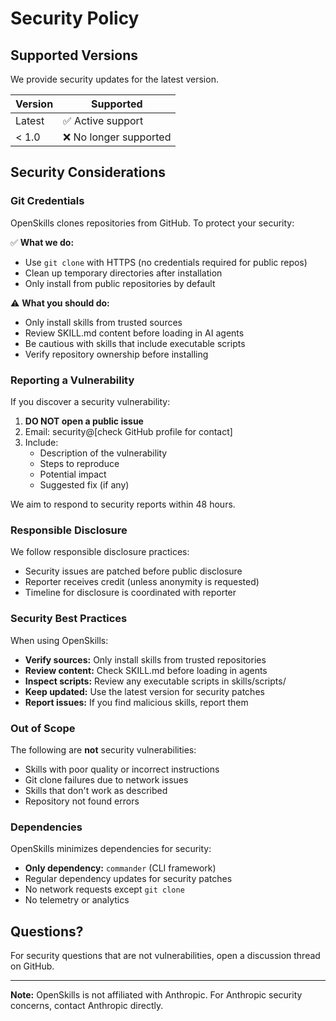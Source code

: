# Security Policy

## Supported Versions

We provide security updates for the latest version.

| Version | Supported          |
| ------- | ------------------ |
| Latest  | ✅ Active support |
| < 1.0   | ❌ No longer supported |

## Security Considerations

### Git Credentials

OpenSkills clones repositories from GitHub. To protect your security:

✅ **What we do:**
- Use `git clone` with HTTPS (no credentials required for public repos)
- Clean up temporary directories after installation
- Only install from public repositories by default

⚠️ **What you should do:**
- Only install skills from trusted sources
- Review SKILL.md content before loading in AI agents
- Be cautious with skills that include executable scripts
- Verify repository ownership before installing

### Reporting a Vulnerability

If you discover a security vulnerability:

1. **DO NOT open a public issue**
2. Email: security@[check GitHub profile for contact]
3. Include:
   - Description of the vulnerability
   - Steps to reproduce
   - Potential impact
   - Suggested fix (if any)

We aim to respond to security reports within 48 hours.

### Responsible Disclosure

We follow responsible disclosure practices:
- Security issues are patched before public disclosure
- Reporter receives credit (unless anonymity is requested)
- Timeline for disclosure is coordinated with reporter

### Security Best Practices

When using OpenSkills:

- **Verify sources:** Only install skills from trusted repositories
- **Review content:** Check SKILL.md before loading in agents
- **Inspect scripts:** Review any executable scripts in skills/scripts/
- **Keep updated:** Use the latest version for security patches
- **Report issues:** If you find malicious skills, report them

### Out of Scope

The following are **not** security vulnerabilities:
- Skills with poor quality or incorrect instructions
- Git clone failures due to network issues
- Skills that don't work as described
- Repository not found errors

### Dependencies

OpenSkills minimizes dependencies for security:
- **Only dependency:** `commander` (CLI framework)
- Regular dependency updates for security patches
- No network requests except `git clone`
- No telemetry or analytics

## Questions?

For security questions that are not vulnerabilities, open a discussion thread on GitHub.

---

**Note:** OpenSkills is not affiliated with Anthropic. For Anthropic security concerns, contact Anthropic directly.
